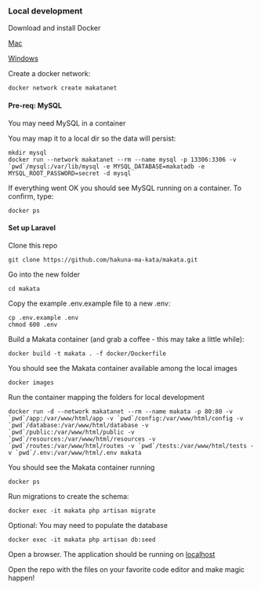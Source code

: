 ### Local development

Download and install Docker

[Mac](https://www.docker.com/docker-mac)

[Windows](https://www.docker.com/docker-windows)

Create a docker network:
```
docker network create makatanet
```

#### Pre-req: MySQL
You may need MySQL in a container

You may map it to a local dir so the data will persist:
```
mkdir mysql
docker run --network makatanet --rm --name mysql -p 13306:3306 -v `pwd`/mysql:/var/lib/mysql -e MYSQL_DATABASE=makatadb -e MYSQL_ROOT_PASSWORD=secret -d mysql
```

If everything went OK you should see MySQL running on a container. To confirm, type:
```
docker ps
``` 

#### Set up Laravel

Clone this repo
```
git clone https://github.com/hakuna-ma-kata/makata.git
```

Go into the new folder
```
cd makata
```

Copy the example .env.example file to a new .env:
```
cp .env.example .env
chmod 600 .env
```

Build a Makata container (and grab a coffee - this may take a little while):
```
docker build -t makata . -f docker/Dockerfile
````

You should see the Makata container available among the local images
```
docker images
```

Run the container mapping the folders for local development
```
docker run -d --network makatanet --rm --name makata -p 80:80 -v `pwd`/app:/var/www/html/app -v `pwd`/config:/var/www/html/config -v `pwd`/database:/var/www/html/database -v `pwd`/public:/var/www/html/public -v `pwd`/resources:/var/www/html/resources -v `pwd`/routes:/var/www/html/routes -v `pwd`/tests:/var/www/html/tests -v `pwd`/.env:/var/www/html/.env makata
```

You should see the Makata container running
```
docker ps
```

Run migrations to create the schema:
```
docker exec -it makata php artisan migrate
```

Optional: You may need to populate the database
```
docker exec -it makata php artisan db:seed
```

Open a browser. The application should be running on [localhost](http://localhost)

Open the repo with the files on your favorite code editor and make magic happen!
